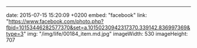 ---
date: 2015-07-15 15:20:09 +0200
embed: "facebook"
link: "https://www.facebook.com/photo.php?fbid=10153446282577370&set=a.10150230942317370.339142.836997369&type=3"
img: "/img/life/00184_item.md.jpg"
imageWidth: 530
imageHeight: 707
